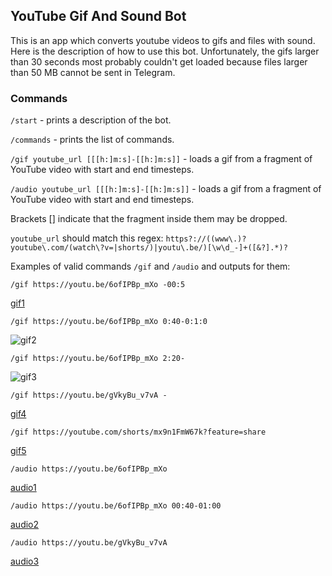 ## YouTube Gif And Sound Bot

This is an app which converts youtube videos to gifs and files with sound.
Here is the description of how to use this bot.
Unfortunately, the gifs larger than 30 seconds most probably couldn't get loaded
because files larger than 50 MB cannot be sent in Telegram.

### Commands

`/start` - prints a description of the bot.

`/commands` - prints the list of commands.

`/gif youtube_url [[[h:]m:s]-[[h:]m:s]]` -
loads a gif from a fragment of YouTube video with start and end timesteps.

`/audio youtube_url [[[h:]m:s]-[[h:]m:s]]` -
loads a gif from a fragment of YouTube video with start and end timesteps.

Brackets [] indicate that the fragment inside them may be dropped.

`youtube_url` should match this regex:
`https?://((www\.)?youtube\.com/(watch\?v=|shorts/)|youtu\.be/)[\w\d_-]+([&?].*)?`

Examples of valid commands `/gif` and `/audio` and outputs for them:

    /gif https://youtu.be/6ofIPBp_mXo -00:5

[gif1](src/main/resources/1.gif.mp4)

    /gif https://youtu.be/6ofIPBp_mXo 0:40-0:1:0

![gif2](src/main/resources/2.gif)

    /gif https://youtu.be/6ofIPBp_mXo 2:20-

![gif3](src/main/resources/3.gif)

    /gif https://youtu.be/gVkyBu_v7vA -

[gif4](src/main/resources/4.gif.mp4)

    /gif https://youtube.com/shorts/mx9n1FmW67k?feature=share

[gif5](src/main/resources/5.gif.mp4)

    /audio https://youtu.be/6ofIPBp_mXo

[audio1](src/main/resources/6.wav)

    /audio https://youtu.be/6ofIPBp_mXo 00:40-01:00

[audio2](src/main/resources/7.wav)

    /audio https://youtu.be/gVkyBu_v7vA

[audio3](src/main/resources/8.wav)
